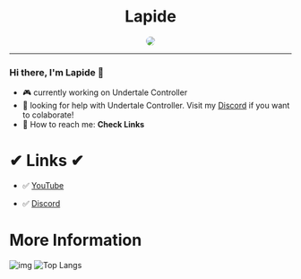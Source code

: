 <h1 align = "center">Lapide</h1>
  <p  align = "center"><img style="border-radius: 50%" src="https://avatars.githubusercontent.com/u/64395933?v=4"></img></p>
  <hr>

  
### Hi there, I'm Lapide 👋
- 🎮 currently working on Undertale Controller
- 🎇 looking for help with Undertale Controller. Visit my [Discord](https://discord.gg/ZSe5M3jGeN) if you want to colaborate!
- 🧵 How to reach me: **Check Links**
# ✔ Links ✔
- ✅ [YouTube](https://www.youtube.com/channel/UCL3XW3JfhRCZpeHJOFAV56Q)

- ✅ [Discord](https://discord.gg/ZSe5M3jGeN)


# More Information
![img](https://github-readme-stats.vercel.app/api?username=nonumbershere&theme=material-palenight&show_icons=true)   ![Top Langs](https://github-readme-stats.vercel.app/api/top-langs/?username=nonumbershere&langs_count=17&theme=material-palenight&layout=compact)
